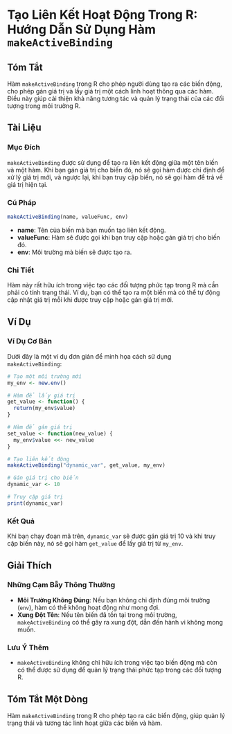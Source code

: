 <!--
Meta Description: # Tạo Liên Kết Hoạt Động Trong R: Hướng Dẫn Sử Dụng Hàm `makeActiveBinding` ## Tóm Tắt Hàm `makeActiveBinding` trong R cho phép người dùng tạo ra các ...
Meta Keywords: hàm, biến, giá, trị, tạo
-->

# Tạo Liên Kết Hoạt Động Trong R: Hướng Dẫn Sử Dụng Hàm `makeActiveBinding`

## Tóm Tắt
Hàm `makeActiveBinding` trong R cho phép người dùng tạo ra các biến động, cho phép gán giá trị và lấy giá trị một cách linh hoạt thông qua các hàm. Điều này giúp cải thiện khả năng tương tác và quản lý trạng thái của các đối tượng trong môi trường R.

## Tài Liệu
### Mục Đích
`makeActiveBinding` được sử dụng để tạo ra liên kết động giữa một tên biến và một hàm. Khi bạn gán giá trị cho biến đó, nó sẽ gọi hàm được chỉ định để xử lý giá trị mới, và ngược lại, khi bạn truy cập biến, nó sẽ gọi hàm để trả về giá trị hiện tại.

### Cú Pháp
```R
makeActiveBinding(name, valueFunc, env)
```

- **name**: Tên của biến mà bạn muốn tạo liên kết động.
- **valueFunc**: Hàm sẽ được gọi khi bạn truy cập hoặc gán giá trị cho biến đó.
- **env**: Môi trường mà biến sẽ được tạo ra.

### Chi Tiết
Hàm này rất hữu ích trong việc tạo các đối tượng phức tạp trong R mà cần phải có tính trạng thái. Ví dụ, bạn có thể tạo ra một biến mà có thể tự động cập nhật giá trị mỗi khi được truy cập hoặc gán giá trị mới.

## Ví Dụ
### Ví Dụ Cơ Bản
Dưới đây là một ví dụ đơn giản để minh họa cách sử dụng `makeActiveBinding`:

```R
# Tạo một môi trường mới
my_env <- new.env()

# Hàm để lấy giá trị
get_value <- function() {
  return(my_env$value)
}

# Hàm để gán giá trị
set_value <- function(new_value) {
  my_env$value <<- new_value
}

# Tạo liên kết động
makeActiveBinding("dynamic_var", get_value, my_env)

# Gán giá trị cho biến
dynamic_var <- 10

# Truy cập giá trị
print(dynamic_var)
```

### Kết Quả
Khi bạn chạy đoạn mã trên, `dynamic_var` sẽ được gán giá trị 10 và khi truy cập biến này, nó sẽ gọi hàm `get_value` để lấy giá trị từ `my_env`.

## Giải Thích
### Những Cạm Bẫy Thông Thường
- **Môi Trường Không Đúng**: Nếu bạn không chỉ định đúng môi trường (`env`), hàm có thể không hoạt động như mong đợi.
- **Xung Đột Tên**: Nếu tên biến đã tồn tại trong môi trường, `makeActiveBinding` có thể gây ra xung đột, dẫn đến hành vi không mong muốn.

### Lưu Ý Thêm
- `makeActiveBinding` không chỉ hữu ích trong việc tạo biến động mà còn có thể được sử dụng để quản lý trạng thái phức tạp trong các đối tượng R.

## Tóm Tắt Một Dòng
Hàm `makeActiveBinding` trong R cho phép tạo ra các biến động, giúp quản lý trạng thái và tương tác linh hoạt giữa các biến và hàm.